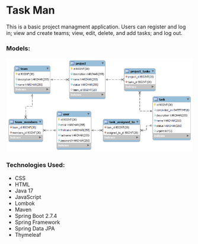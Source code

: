 # Task Man

This is a basic project managment application. Users can register and log in; view and create teams; view, edit, delete, and add tasks; and log out.

### Models:
![alt text](/imgs/taskman-models.png)

### Technologies Used:
* CSS
* HTML
* Java 17
* JavaScript
* Lombok
* Maven
* Spring Boot 2.7.4
* Spring Framework
* Spring Data JPA
* Thymeleaf